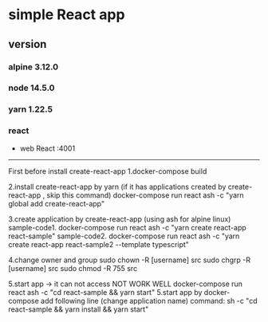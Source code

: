 # simple React app

## version
### alpine 3.12.0
### node 14.5.0
### yarn 1.22.5
### react

* web React :4001

--------------------
First before install create-react-app
1.docker-compose build

2.install create-react-app by yarn  (if it has applications created by create-react-app , skip this command)
docker-compose run react ash -c "yarn global add create-react-app"

3.create application by create-react-app (using ash for alpine linux)
 sample-code1. docker-compose run react ash -c "yarn create react-app react-sample"
 sample-code2. docker-compose run react ash -c "yarn create react-app react-sample2 --template typescript"

4.change owner and group
sudo chown -R [username] src
sudo chgrp -R [username] src
sudo chmod -R 755 src

5.start app -> it can not access NOT WORK WELL
docker-compose run react ash -c "cd react-sample && yarn start"
5.start app by docker-compose
  add following line (change application name)
command: sh -c "cd react-sample && yarn install && yarn start"

